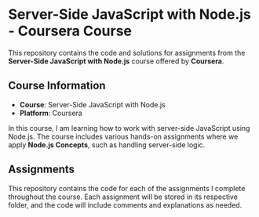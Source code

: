 # Server-Side JavaScript with Node.js - Coursera Course

This repository contains the code and solutions for assignments from the **Server-Side JavaScript with Node.js** course offered by **Coursera**. 

## Course Information
- **Course**: Server-Side JavaScript with Node.js
- **Platform**: Coursera

In this course, I am learning how to work with server-side JavaScript using Node.js. The course includes various hands-on assignments where we apply **Node.js Concepts**, such as handling server-side logic. 

## Assignments
This repository contains the code for each of the assignments I complete throughout the course. Each assignment will be stored in its respective folder, and the code will include comments and explanations as needed.
